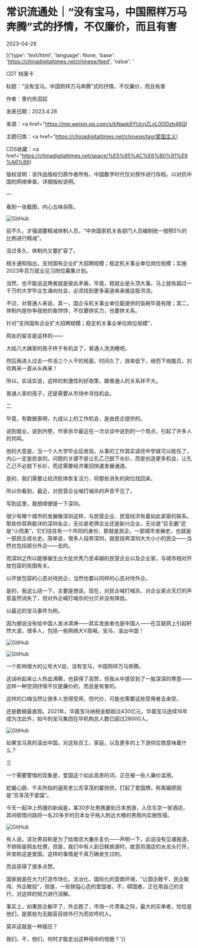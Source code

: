 # 常识流通处｜“没有宝马，中国照样万马奔腾”式的抒情，不仅廉价，而且有害

2023-04-28

[{'type': 'text/html', 'language': None, 'base': 'https://chinadigitaltimes.net/chinese/feed', 'value': '

CDT 档案卡

标题：“没有宝马，中国照样万马奔腾”式的抒情，不仅廉价，而且有害

作者：里约热泪奴

发表日期：2023.4.28

来源：<a href="https://mp.weixin.qq.com/s/bNapk6YUcnZLoL0ODzb46Q)

主题归类：<a href="https://chinadigitaltimes.net/chinese/tag/爱国主义)

CDS收藏：<a href="https://chinadigitaltimes.net/space/%E5%85%AC%E6%B0%91%E9%A6%86)

版权说明：该作品版权归原作者所有。中国数字时代仅对原作进行存档，以对抗中国的网络审查。详细版权说明。





一

看到一张截图，内心五味杂陈。

![GitHub](https://chinadigitaltimes.net/chinese/files/2023/04/post-695389-644c1ef627b6e.)

前不久，才强调要精减体制人员，“中央国家机关各部门人员编制统一按照5%的比例进行精减”。

没过多久，体制内又要扩容了。

相关通知指出，支持国有企业扩大招聘规模；稳定机关事业单位岗位规模；实施2023年百万就业见习岗位募集计划。

当然，也不能说这两者就是彼此矛盾，毕竟，稳就业是头顶大事。马上就有超过一千万的大学毕业生涌向社会，必须找到更多渠道来承接这股洪流。

不过，对普通人来说，其一，国企与机关事业单位能提供的饭碗毕竟有限；其二，体制内是你争我抢的香饽饽，不仅要拼实力，也要拼关系。

针对“支持国有企业扩大招聘规模；稳定机关事业单位岗位规模”，

网友的留言是这样的——



大姑八大姨家的孩子终于有机会了，普通人洗洗睡吧。

然后再进入过去一件活三个人干的局面，时间久了，效率低下，继而下岗裁员，刘欢再来一首从头再来！



所以，实话实说，这样的刺激性利好政策，跟普通人的关系并不大。

普通人家的孩子，还是需要从市场中寻找机会。

二

毕竟，有数据表明，九成以上的工作机会，是由民企提供的。

说到就业，说到内卷，作家余华最近在一次访谈中说到的一个观点，引起了许多人的共鸣。

他的大意是，当一个人大学毕业后发现，从事的工作其实读完中学就可以胜任了，内心一定是悲哀的。问题的关键不是让孔乙己脱下长衫，而是创造更多机会，让孔乙己不必脱下长衫，而这需要经济重回快速发展通道。

是的，我们需要让经济肌体恢复活力，将那些消失的岗位找回来。

所以你看到，最近，对民营企业喊打喊杀的声音不见了。

写到这里，我想顺便提一下深圳。

很少有哪个城市的发展像深圳这样，与民营企业、民营经济有着如此紧密的联系。那些你耳熟能详的深圳名企，无论是老牌企业还是新兴企业，无论是“巨无霸”还是“小而美”，它们往往有一个共同的身份，那就是民企。一部城市发展史，也就是一部民企成长史。简单说，很多人投奔深圳，就是投奔深圳大大小小的民企——当然也包括部分外企——去的。

而深圳之所以能够催生出大批优秀乃至卓越的民营企业以及企业家，与城市相对开放包容的氛围有关。

以开放包容的心态对待民企，当然也要以同样的心态对待外企。

是的，我这么绕一下，主要是想说，现在，对民企喊打喊杀、对企业家点天灯的声音虽然消失了，但对外企喊打喊杀的分贝并没有降低。

以最近的宝马事件为例。

因为据说没有给中国人发冰淇淋——其实发放者也是中国人——在互联网上引起轩然大波，很多人，包括一些网络大V高喊，宝马，滚出中国！

![GitHub](https://chinadigitaltimes.net/chinese/files/2023/04/post-695389-644c1ef63048a.)

![GitHub](https://chinadigitaltimes.net/chinese/files/2023/04/post-695389-644c1ef638c7c.)

一个影响很大的公号大V说，没有宝马，中国照样万马奔腾。

这话听起来让人热血沸腾，也获得了高赞，但我从中感受到了一股深深的寒意——这样一种空洞抒情不仅是廉价的，而且是有害的。

这样的口嗨当然让很多人觉得受用，但代价，可能也需要这些受用者去承受。

还是数据最直观。2021年，华晨宝马纳税金额超过430亿元，华晨宝马连续16年成为沈此外，如今的宝马集团在华机构总人数已超过28000人。

![GitHub](https://chinadigitaltimes.net/chinese/files/2023/04/post-695389-644c1ef6420cd.)

如果宝马真的滚出中国，对这些员工、家庭，以及更多的上下游供应商意味着什么？

三

一个需要警惕的现象是，爱国这个如此高贵的词，正在被一些人廉价滥用。

蛇蝎心肠、千夫所指的逼死老公苏享茂的翟欣欣，打起了爱国牌，称离婚原因是“苏享茂不爱国”。

今天一起冲上热搜的新闻是，某30岁壮男携妻到日本旅游，入住东京一家酒店，其间假借问路将一名20多岁的日本女子拖入附近大楼的男厕内实施性侵。

![GitHub](https://chinadigitaltimes.net/chinese/files/2023/04/post-695389-644c1ef65251e.)

有人说，该壮男自称是为了给南京大屠杀复仇——声明一下，此说没有见诸报道，不排除是网友杜撰，但是，我们中有人到日韩旅游时，故意将酒店的水龙头打开，并宣称这是爱国，这样的事情是千真万确发生过的。

而且获得了很多点赞。

国家层面在大力打造市场化、法治化、国际化的营商环境，“让国企敢干、民企敢闯、外企敢投”，但是，一些狭隘心态的爱国者，不，碍国者，正在用自己的言行，对这样的努力进行消解。

事实上，如果民企躺平了，外企跑了，市场一片肃条之际，最大的买单者，恰恰是他们，是那些为无脑盲目排外行为而欢呼的人。

莫非这就是一种报应？

我们，不，他们，何时才能走出这种宿命的怪圈？'}]